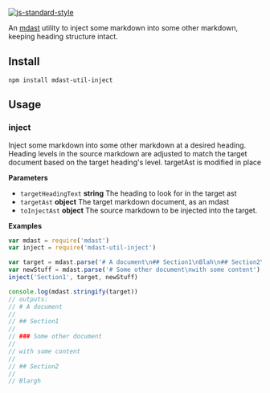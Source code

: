 [![js-standard-style](https://cdn.rawgit.com/feross/standard/master/badge.svg)](https://github.com/feross/standard)

An [mdast](https://github.com/wooorm/mdast) utility to inject some markdown
into some other markdown, keeping heading structure intact.

## Install

    npm install mdast-util-inject


## Usage

### inject

Inject some markdown into some other markdown at a desired heading.  Heading
levels in the source markdown are adjusted to match the target document
based on the target heading's level.  targetAst is modified in place

**Parameters**

-   `targetHeadingText` **string** The heading to look for in the target ast
-   `targetAst` **object** The target markdown document, as an mdast
-   `toInjectAst` **object** The source markdown to be injected into the target.

**Examples**

```javascript
var mdast = require('mdast')
var inject = require('mdast-util-inject')

var target = mdast.parse('# A document\n## Section1\nBlah\n## Section2\nBlargh')
var newStuff = mdast.parse('# Some other document\nwith some content')
inject('Section1', target, newStuff)

console.log(mdast.stringify(target))
// outputs:
// # A document
//
// ## Section1
//
// ### Some other document
//
// with some content
//
// ## Section2
//
// Blargh
```
